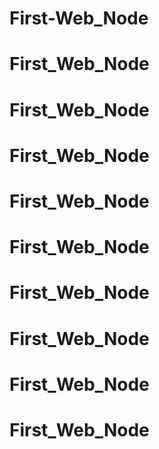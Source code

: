 # First-Web_Node
# First_Web_Node
# First_Web_Node
# First_Web_Node
# First_Web_Node
# First_Web_Node
# First_Web_Node
# First_Web_Node
# First_Web_Node
# First_Web_Node
